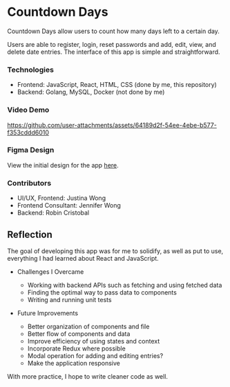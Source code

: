 # Countdown Days
Countdown Days allow users to count how many days left to a certain day.

Users are able to register, login, reset passwords and add, edit, view, and delete date entries. The interface of this app is simple and straightforward.

### Technologies
+ Frontend: JavaScript, React, HTML, CSS (done by me, this repository)
+ Backend: Golang, MySQL, Docker (not done by me)

### Video Demo
https://github.com/user-attachments/assets/64189d2f-54ee-4ebe-b577-f353cddd6010

### Figma Design
View the initial design for the app <a href="https://www.figma.com/file/aigz5eKfst2tO5XRpavMZy/Countdown-(Website)-Prototype?node-id=0%3A1&t=li6SkCdHOcLksrBp-1">here</a>.

### Contributors
+ UI/UX, Frontend: Justina Wong
+ Frontend Consultant: Jennifer Wong
+ Backend: Robin Cristobal

## Reflection
The goal of developing this app was for me to solidify, as well as put to use, everything I had learned about React and JavaScript.

+ Challenges I Overcame
    + Working with backend APIs such as fetching and using fetched data
    + Finding the optimal way to pass data to components
    + Writing and running unit tests

+ Future Improvements
    + Better organization of components and file
    + Better flow of components and data
    + Improve efficiency of using states and context
    + Incorporate Redux where possible
    + Modal operation for adding and editing entries?
    + Make the application responsive
    
With more practice, I hope to write cleaner code as well.
